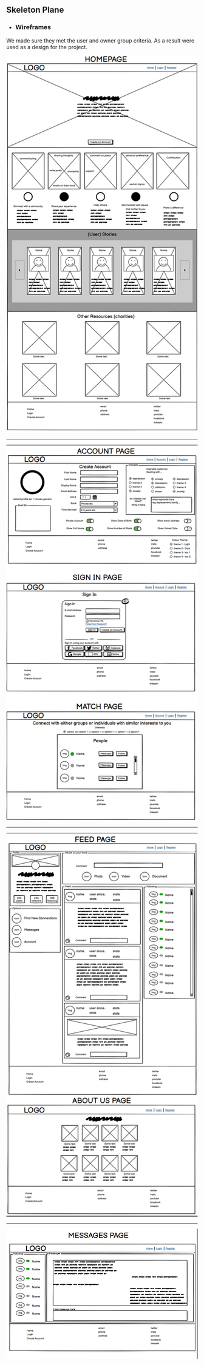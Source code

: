 
## **Skeleton Plane**
* ### Wireframes
 We made sure they met the user and owner group criteria. As a result were used as a design for the project.

![home page](/images/homepage.png)

<hr>

![account page](/images/accounpage.png)

<hr>

![feed page](/images/feedpage.png)

<hr>

![messages page](/images/messagepage.png)



